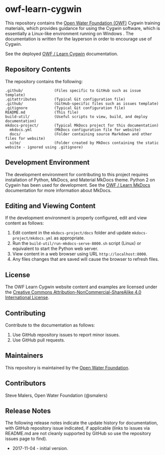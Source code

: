 # owf-learn-cygwin #

This repository contains the [Open Water Foundation (OWF)](http://openwaterfoundation.org/) Cygwin training materials,
which provides guidance for using the Cygwin software, which is essentially a Linux-like environment running on Windows .
The documentation is written for the layperson in order to encourage use of Cygwin.

See the deployed [OWF / Learn Cygwin](http://learn.openwaterfoundation.org/owf-learn-cygwin/) documentation.

## Repository Contents ##

The repository contains the following:

```text
.github/              (Files specific to GitHub such as issue template)
.gitattributes        (Typical Git configuration file)
.github/              (GitHub-specific files such as issues template)
.gitignore            (Typical Git configuration file)
README.md             (This file)
build-util/           (Useful scripts to view, build, and deploy documentation)
mkdocs-project/       (Typical MkDocs project for this documentation)
  mkdocs.yml          (MkDocs configuration file for website)
  docs/               (Folder containing source Markdown and other files for website)
  site/               (Folder created by MkDocs containing the static website - ignored using .gitignore)

```

## Development Environment ##

The development environment for contributing to this project requires installation of Python, MkDocs, and Material MkDocs theme.
Python 2 on Cygwin has been used for development.  See the [OWF / Learn MkDocs](http://learn.openwaterfoundation.org/owf-learn-mkdocs/)
documentation for more information about MkDocs.

## Editing and Viewing Content ##

If the development environment is properly configured, edit and view content as follows:

1. Edit content in the `mkdocs-project/docs` folder and update `mkdocs-project/mkdocs.yml` as appropriate.
2. Run the `build-util/run-mkdocs-serve-8000.sh` script (Linux) or equivalent to start the Python web server.
3. View content in a web browser using URL `http://localhost:8000`.
4. Any files changes that are saved will cause the browser to refresh files.

## License ##

The OWF Learn Cygwin website content and examples are licensed under the
[Creative Commons Attribution-NonCommercial-ShareAlike 4.0 International License](https://creativecommons.org/licenses/by-nc-sa/4.0).

## Contributing ##

Contribute to the documentation as follows:

1. Use GitHub repository issues to report minor issues.
2. Use GitHub pull requests.

## Maintainers ##

This repository is maintained by the [Open Water Foundation](http://openwaterfoundation.org/).

## Contributors ##

Steve Malers, Open Water Foundation (@smalers)

## Release Notes ##

The following release notes indicate the update history for documentation, with GitHub repository issue indicated,
if applicable (links to issues via README.md are not cleanly supported by GitHub so use the repository issues page to find).

* 2017-11-04 - initial version.
